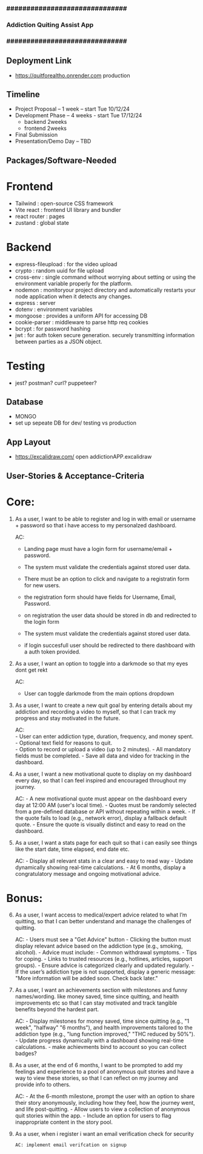 ### ############################## ###
###  Addiction Quiting Assist App  ###
### ############################## ###

## Deployment Link 
- https://quitforealtho.onrender.com production

## Timeline 

- Project Proposal – 1 week – start Tue 10/12/24
- Development Phase – 4 weeks - start Tue 17/12/24
  - backend 2weeks 
  - frontend 2weeks
- Final Submission
- Presentation/Demo Day – TBD

## Packages/Software-Needed

# Frontend
- Tailwind :  open-source CSS framework 
- Vite react : frontend UI library and bundler
- react router : pages
- zustand : global state 

# Backend
- express-fileupload : for the video upload
- crypto : random uuid for file upload
- cross-env : single command without worrying about setting or using the environment variable properly for the platform.
- nodemon : monitoryour project directory and automatically restarts your node application when it detects any changes.
- express : server
- dotenv : environment variables
- mongoose : provides a uniform API for accessing DB
- cookie-parser : middleware to parse http req cookies
- bcrypt : for password hashing
- jwt : for auth token secure generation. securely transmitting information between parties as a JSON object.

# Testing
- jest? postman? curl? puppeteer?

## Database

- MONGO 
- set up sepeate DB for dev/ testing vs production  

## App Layout

- https://excalidraw.com/   open addictionAPP.excalidraw

## User-Stories & Acceptance-Criteria

# Core: 
1.  As a user,
    I want to be able to register and log in with email or username + password so that i have access to my personalzed dashboard.
   
    AC:
       - Landing page must have a login form for username/email + password.
       - The system must validate the credentials against stored user data.

       - There must be an option to click and navigate to a registratin form for new users.
       - the registration form should have fields for Username, Email, Password.
       - on registration the user data should be stored in db and redirected to the login form
        
       - The system must validate the credentials against stored user data.
       - if login succesfull user should be redirected to there dashboard with a auth token provided.

2. As a user,
   I want an option to toggle into a darkmode so that my eyes dont get rekt

   AC: 
      - User can toggle darkmode from the main options dropdown

3. As a user,
   I want to create a new quit goal by entering details about my addiction and recording a video to myself,
   so that I can track my progress and stay motivated in the future.

   AC:   
       - User can enter addiction type, duration, frequency, and money spent.
       - Optional text field for reasons to quit.      
       - Option to record or upload a video (up to 2 minutes).
       - All mandatory fields must be completed. 
       - Save all data and video for tracking in the dashboard.
        
4. As a user,
   I want a new motivational quote to display on my dashboard every day,
   so that I can feel inspired and encouraged throughout my journey.

   AC:
       - A new motivational quote must appear on the dashboard every day at 12:00 AM (user's local time).
       - Quotes must be randomly selected from a pre-defined database or API without repeating within a week.
       - If the quote fails to load (e.g., network error), display a fallback default quote.
       - Ensure the quote is visually distinct and easy to read on the dashboard.

5. As a user, 
   I want a stats page for each quit so that i can easily see things like the start date, time elapsed, end date etc.

   AC: 
       - Display all relevant stats in a clear and easy to read way
       - Update dynamically showing real-time calculations.
       - At 6 months, display a congratulatory message and ongoing motivational advice.

# Bonus:
6. As a user,
   I want access to medical/expert advice related to what I’m quitting,
   so that I can better understand and manage the challenges of quitting.

   AC:
       - Users must see a "Get Advice" button 
       - Clicking the button must display relevant advice based on the addiction type (e.g., smoking, alcohol).
       - Advice must include:
            - Common withdrawal symptoms.
            - Tips for coping.
            - Links to trusted resources (e.g., hotlines, articles, support groups).
       - Ensure advice is categorized clearly and updated regularly.
       - If the user’s addiction type is not supported, display a generic message: "More information will be added soon. Check back later."    

7. As a user, 
   I want an achievements section with milestones and funny names/wording. like money saved, time since quitting, and health improvements etc
   so that I can stay motivated and track tangible benefits beyond the hardest part.

   AC: 
       - Display milestones for money saved, time since quitting (e.g., "1 week", "halfway" "6 months"), 
         and health improvements tailored to the addiction type (e.g., "lung function improved," "THC reduced by 50%").  
       - Update progress dynamically with a dashboard showing real-time calculations.
       - make achievments bind to account so you can collect badges?
                
8. As a user, at the end of 6 months, I want to be prompted to add my feelings and experience to a pool of anonymous quit stories and have a way to view these stories, 
   so that I can reflect on my journey and provide info to others.

   AC: 
       - At the 6-month milestone, prompt the user with an option to share their story anonymously, including how they feel, how the journey went, and life post-quitting.
       - Allow users to view a collection of anonymous quit stories within the app.
       - Include an option for users to flag inappropriate content in the story pool.

9. As a user, when i register i want an email verification check for security

       AC: implement email verifcation on signup